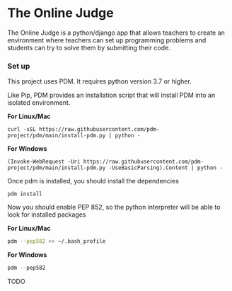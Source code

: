 # The Online Judge

The Online Judge is a python/django app that allows teachers to create an environment
where teachers can set up programming problems and students can try to solve them by submitting
their code.

### Set up

This project uses PDM. It requires python version 3.7 or higher.

Like Pip, PDM provides an installation script that will install PDM into an isolated environment.

**For Linux/Mac**

```
curl -sSL https://raw.githubusercontent.com/pdm-project/pdm/main/install-pdm.py | python -
```

**For Windows**

```
(Invoke-WebRequest -Uri https://raw.githubusercontent.com/pdm-project/pdm/main/install-pdm.py -UseBasicParsing).Content | python - 
```

Once pdm is installed, you should install the dependencies

```
pdm install
```
Now you should enable PEP 852, so the python interpreter will be able to look for installed packages

**For Linux/Mac**

```bash
pdm --pep582 >> ~/.bash_profile
```

**For Windows**

```powershell
pdm --pep582
```

TODO